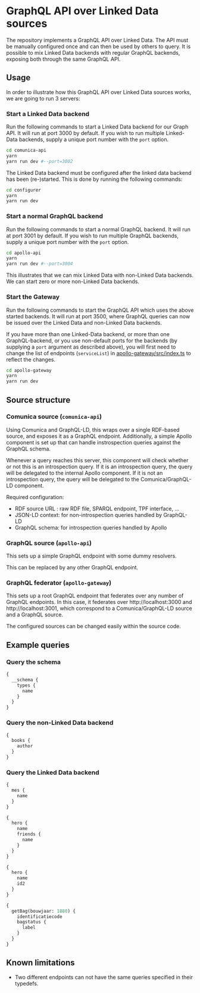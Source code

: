 # GraphQL API over Linked Data sources

The repository implements a GraphQL API over Linked Data. The API
must be manually configured once and can then be used by others to
query. It is possible to mix Linked Data backends with regular
GraphQL backends, exposing both through the same GraphQL API.

## Usage

In order to illustrate how this GraphQL API over Linked Data sources
works, we are going to run 3 servers:

### Start a Linked Data backend

Run the following commands to start a Linked Data backend for our
Graph API. It will run at port 3000 by default.
If you wish to run multiple Linked-Data backends, supply a unique port number with the `port` option.

```sh
cd comunica-api
yarn
yarn run dev #--port=3002
```

The Linked Data backend must be configured after the linked data backend has been (re-)started.
This is done by running the following commands:

```sh
cd configurer
yarn
yarn run dev
```

### Start a normal GraphQL backend

Run the following commands to start a normal GraphQL backend. It will
run at port 3001 by default.
If you wish to run multiple GraphQL backends, supply a unique port number with the `port` option.

```sh
cd apollo-api
yarn
yarn run dev #--port=3004
```

This illustrates that we can mix Linked Data with non-Linked Data
backends. We can start zero or more non-Linked Data backends.

### Start the Gateway

Run the following commands to start the GraphQL API which uses the
above started backends. It will run at port 3500, where GraphQL
queries can now be issued over the Linked Data and non-Linked Data
backends.

If you have more than one Linked-Data backend, or more than one GraphQL-backend, or you use non-default ports for the backends (by supplying a `port` argument as described above),
you will first need to change the list of endpoints (`serviceList`) in [apollo-gateway/src/index.ts](apollo-gateway/src/index.ts) to reflect the changes.

```sh
cd apollo-gateway
yarn
yarn run dev
```

## Source structure

### Comunica source (`comunica-api`)

Using Comunica and GraphQL-LD, this wraps over a single RDF-based
source, and exposes it as a GraphQL endpoint. Additionally, a simple
Apollo component is set up that can handle instrospection queries against
the GraphQL schema.

Whenever a query reaches this server, this component will check
whether or not this is an introspection query. If it is an
introspection query, the query will be delegated to the internal
Apollo component. If it is not an introspection query, the query will
be delegated to the Comunica/GraphQL-LD component.

Required configuration:

- RDF source URL : raw RDF file, SPARQL endpoint, TPF interface, …
- JSON-LD context: for non-introspection queries handled by GraphQL-LD
- GraphQL schema: for introspection queries handled by Apollo

### GraphQL source (`apollo-api`)

This sets up a simple GraphQL endpoint with some dummy resolvers.

This can be replaced by any other GraphQL endpoint.

### GraphQL federator (`apollo-gateway`)

This sets up a root GraphQL endpoint that federates over any number of
GraphQL endpoints. In this case, it federates over
http://localhost:3000 and http://localhost:3001, which correspond to a
Comunica/GraphQL-LD source and a GraphQL source.

The configured sources can be changed easily within the source code.

## Example queries

### Query the schema

```graphql
{
  __schema {
    types {
      name
    }
  }
}
```

### Query the non-Linked Data backend

```graphql
{
  books {
    author
  }
}
```

### Query the Linked Data backend

```graphql
{
  mes {
    name
  }
}
```

```graphql
{
  hero {
    name
    friends {
      name
    }
  }
}
```

```graphql
{
  hero {
    name
    id2
  }
}
```

```graphql
{
  getBag(bouwjaar: 1880) {
    identificatiecode
    bagstatus {
      label
    }
  }
}
```

## Known limitations

- Two different endpoints can not have the same queries specified in their typedefs.
